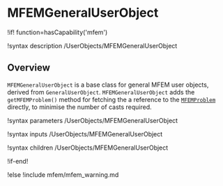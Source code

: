 # MFEMGeneralUserObject

!if! function=hasCapability('mfem')

!syntax description /UserObjects/MFEMGeneralUserObject

## Overview

`MFEMGeneralUserObject` is a base class for general MFEM user objects, derived from
`GeneralUserObject`. `MFEMGeneralUserObject` adds the `getMFEMProblem()` method for fetching the a
reference to the [`MFEMProblem`](problem/MFEMProblem.md) directly, to minimise the number of casts
required.

!syntax parameters /UserObjects/MFEMGeneralUserObject

!syntax inputs /UserObjects/MFEMGeneralUserObject

!syntax children /UserObjects/MFEMGeneralUserObject

!if-end!

!else
!include mfem/mfem_warning.md
